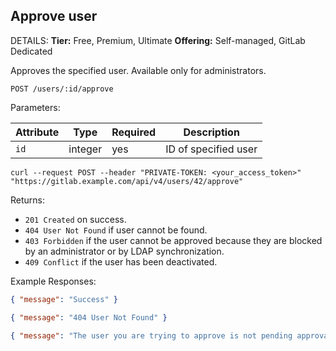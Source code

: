 ## Approve user

DETAILS:
**Tier:** Free, Premium, Ultimate
**Offering:** Self-managed, GitLab Dedicated

Approves the specified user. Available only for administrators.

```plaintext
POST /users/:id/approve
```

Parameters:

| Attribute  | Type    | Required | Description          |
|------------|---------|----------|----------------------|
| `id`       | integer | yes      | ID of specified user |

```shell
curl --request POST --header "PRIVATE-TOKEN: <your_access_token>" "https://gitlab.example.com/api/v4/users/42/approve"
```

Returns:

- `201 Created` on success.
- `404 User Not Found` if user cannot be found.
- `403 Forbidden` if the user cannot be approved because they are blocked by an administrator or by LDAP synchronization.
- `409 Conflict` if the user has been deactivated.

Example Responses:

```json
{ "message": "Success" }
```

```json
{ "message": "404 User Not Found" }
```

```json
{ "message": "The user you are trying to approve is not pending approval" }
```

